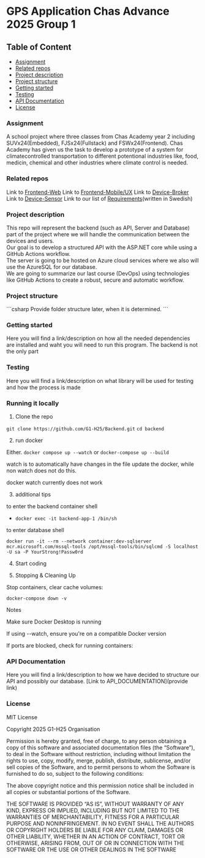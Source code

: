 # GPS Application Chas Advance 2025 Group 1

## Table of Content

- [Assignment](#Assigment)
- [Related repos](#Related-repos)
- [Project description](#Project-description) 
- [Project structure](#Projects-structure)
- [Getting started](#Getting-started)
- [Testing](#Testing)
- [API Documentation](#API-Documentation)
- [License](#License)

### Assignment

A school project where three classes from Chas Academy year 2 including SUVx24(Embedded), FJSx24(Fullstack) and FSWx24(Frontend). Chas Academy has given us the task to develop a prototype of a system for climatecontrolled transportation to different potentional industries like, food, medicin, chemical and other industries where climate control is needed.

### Related repos

Link to [Frontend-Web](https://github.com/G1-H25/Frontend-web)
Link to [Frontend-Mobile/UX](https://github.com/G1-H25/Frontend-mobile)
Link to [Device-Broker](https://github.com/G1-H25/Device-Broker)
Link to [Device-Sensor](https://github.com/G1-H25/Device-Sensor)
Link to our list of [Requirements](https://github.com/G1-H25/Requirements)(written in Swedish)

### Project description

This repo will represent the backend (such as API, Server and Database) part of the project where we will handle the communication between the devices and users.  
Our goal is to develop a structured API with the ASP.NET core while using a GitHub Actions workflow.  
The server is going to be hosted on Azure cloud services where we also will use the AzureSQL for our database.  
We are going to summarize our last course (DevOps) using technologies like GitHub Actions to create a robust, secure and automatic workflow. 

### Project structure

´´´csharp
Provide folder structure later, when it is determined. 
´´´

### Getting started

Here you will find a link/description on how all the needed dependencies are installed and waht you will need to run this program. The backend is not the only part 

### Testing

Here you will find a link/description on what library will be used for testing and how the process is made

### Running it locally

1. Clone the repo

`git clone https://github.com/G1-H25/Backend.git`
`cd backend`

2. run docker

Either. `docker compose up --watch` or `docker-compose up --build`

watch is to automatically have changes in the file update the docker, while non watch does not do this.

docker watch currently does not work

3. additional tips

to enter the backend container shell

- `docker exec -it backend-app-1 /bin/sh`

to enter database shell

`docker run -it --rm --network container:dev-sqlserver mcr.microsoft.com/mssql-tools /opt/mssql-tools/bin/sqlcmd -S localhost -U sa -P YourStrong!Passw0rd`

4. Start coding 

5. Stopping & Cleaning Up

Stop containers, clear cache volumes:

`docker-compose down -v`

Notes

Make sure Docker Desktop is running

If using --watch, ensure you're on a compatible Docker version

If ports are blocked, check for running containers:

### API Documentation

Here you will find a link/description to how we have decided to structure our API and possibly our database.
[Link to API_DOCUMENTATION](provide link)

### License 

MIT License

Copyright 2025 G1-H25 Organisation

Permission is hereby granted, free of charge, to any person obtaining a copy of this software and associated documentation files (the “Software”), to deal in the Software without restriction, including without limitation the rights to use, copy, modify, merge, publish, distribute, sublicense, and/or sell copies of the Software, and to permit persons to whom the Software is furnished to do so, subject to the following conditions:

The above copyright notice and this permission notice shall be included in all copies or substantial portions of the Software.

THE SOFTWARE IS PROVIDED “AS IS”, WITHOUT WARRANTY OF ANY KIND, EXPRESS OR IMPLIED, INCLUDING BUT NOT LIMITED TO THE WARRANTIES OF MERCHANTABILITY, FITNESS FOR A PARTICULAR PURPOSE AND NONINFRINGEMENT. IN NO EVENT SHALL THE AUTHORS OR COPYRIGHT HOLDERS BE LIABLE FOR ANY CLAIM, DAMAGES OR OTHER LIABILITY, WHETHER IN AN ACTION OF CONTRACT, TORT OR OTHERWISE, ARISING FROM, OUT OF OR IN CONNECTION WITH THE SOFTWARE OR THE USE OR OTHER DEALINGS IN THE SOFTWARE